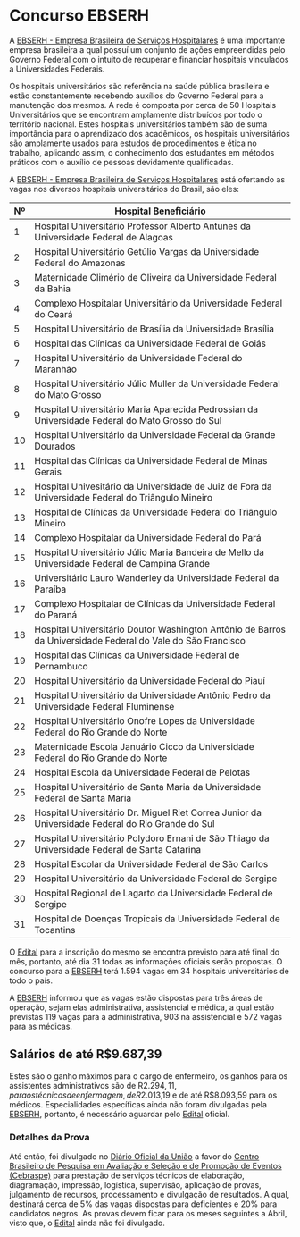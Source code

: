 # Concurso EBSERH 

A [EBSERH - Empresa Brasileira de Serviços Hospitalares](http://www.ebserh.gov.br/) é uma importante empresa brasileira a qual possuí um conjunto de ações empreendidas pelo Governo Federal com o intuito de recuperar e financiar hospitais vinculados a Universidades Federais. 

 Os hospitais universitários são referência na saúde pública brasileira e estão constantemente recebendo auxílios do Governo Federal para a manutenção dos mesmos. A rede é composta por cerca de 50 Hospitais Universitários que se encontram amplamente distribuídos por todo o território nacional. Estes hospitais universitários também são de suma importância para o aprendizado dos acadêmicos, os hospitais universitários são amplamente usados para estudos de procedimentos e ética no trabalho, aplicando assim, o conhecimento dos estudantes em métodos práticos com o auxílio de pessoas devidamente qualificadas. 
 
A [EBSERH - Empresa Brasileira de Serviços Hospitalares](http://www.ebserh.gov.br/) está ofertando as vagas nos diversos hospitais universitários do Brasil, são eles:

| Nº | Hospital Beneficiário                                                                                       |
|----|-------------------------------------------------------------------------------------------------------------|
| 1  | Hospital Universitário Professor Alberto Antunes da Universidade Federal de Alagoas                         |
| 2  | Hospital Universitário Getúlio Vargas da Universidade Federal do Amazonas                                   |
| 3  | Maternidade Climério de Oliveira da Universidade Federal da Bahia                                           |
| 4  | Complexo Hospitalar Universitário da Universidade Federal do Ceará                                          |
| 5  | Hospital Universitário de Brasília da Universidade Brasília                                                 |
| 6  | Hospital das Clínicas da Universidade Federal de Goiás                                                      |
| 7  | Hospital Universitário da Universidade Federal do Maranhão                                                  |
| 8  | Hospital Universitário Júlio Muller da Universidade Federal do Mato Grosso                                  |
| 9  | Hospital Universitário Maria Aparecida Pedrossian da Universidade Federal do Mato Grosso do Sul             |
| 10 | Hospital Universitário da Universidade Federal da Grande Dourados                                           |
| 11 | Hospital das Clínicas da Universidade Federal de Minas Gerais                                               |
| 12 | Hospital Univesitário da Universidade de Juiz de Fora da Universidade Federal do Triângulo Mineiro          |
| 13 | Hospital de Clínicas da Universidade Federal do Triângulo Mineiro                                           |
| 14 | Complexo Hospitalar da Universidade Federal do Pará                                                         |
| 15 | Hospital Universitário Júlio Maria Bandeira de Mello da Universidade Federal de Campina Grande              |
| 16 | Universitário Lauro Wanderley da Universidade Federal da Paraíba                                            |
| 17 | Complexo Hospitalar de Clínicas da Universidade Federal do Paraná                                           |
| 18 | Hospital Universitário Doutor Washington Antônio de Barros da Universidade Federal do Vale do São Francisco |
| 19 | Hospital das Clínicas da Universidade Federal de Pernambuco                                                 |
| 20 | Hospital Universitário da Universidade Federal do Piauí                                                     |
| 21 | Hospital Universitário da Universidade Antônio Pedro da Universidade Federal Fluminense                     |
| 22 | Hospital Universitário Onofre Lopes da Universidade Federal do Rio Grande do Norte                          |
| 23 | Maternidade Escola Januário Cicco da Universidade Federal do Rio Grande do Norte                            |
| 24 | Hospital Escola da Universidade Federal de Pelotas                                                          |
| 25 | Hospital Universitário de Santa Maria da Universidade Federal de Santa Maria                                |
| 26 | Hospital Universitário Dr. Miguel Riet Correa Junior da Universidade Federal do Rio Grande do Sul           |
| 27 | Hospital Universitário Polydoro Ernani de São Thiago da Universidade Federal de Santa Catarina              |
| 28 | Hospital Escolar da Universidade Federal de São Carlos                                                      |
| 29 | Hospital Universitário da Universidade Federal de Sergipe                                                   |
| 30 | Hospital Regional de Lagarto da Universidade Federal de Sergipe                                             |
| 31 | Hospital de Doenças Tropicais da Universidade Federal de Tocantins                                          |

O [Edital](http://www.ebserh.gov.br/web/portal-ebserh/editais-e-processos-seletivos) para a inscrição do mesmo se encontra previsto para até final do mês, portanto, até dia 31 todas as informações oficiais serão propostas. O concurso para a [EBSERH](http://www.ebserh.gov.br/) terá 1.594 vagas em 34 hospitais universitários de todo o país. 

A [EBSERH](http://www.ebserh.gov.br/) informou que as vagas estão dispostas para três áreas de operação, sejam elas administrativa, assistencial e médica, a qual estão previstas 119 vagas para a administrativa, 903 na assistencial e 572 vagas para as médicas. 

## Salários de até R$9.687,39 

Estes são o ganho máximos para o cargo de enfermeiro, os ganhos para os assistentes administrativos são de R$2.294,11, para os técnicos de enfermagem, de R$2.013,19 e de até R$8.093,59 para os médicos. Especialidades específicas ainda não foram divulgadas pela [EBSERH](http://www.ebserh.gov.br/), portanto, é necessário aguardar pelo [Edital](http://www.ebserh.gov.br/web/portal-ebserh/editais-e-processos-seletivos) oficial.  

### Detalhes da Prova  

Até então, foi divulgado no [Diário Oficial da União](www.imprensanacional.gov.br/) a favor do [Centro Brasileiro de Pesquisa em Avaliação e Seleção e de Promoção de Eventos (Cebraspe)](http://www.cespe.unb.br/default.asp) para prestação de serviços técnicos de elaboração, diagramação, impressão, logística, supervisão, aplicação de provas, julgamento de recursos, processamento e divulgação de resultados. A qual, destinará cerca de 5% das vagas dispostas para deficientes e 20% para candidatos negros. As provas devem ficar para os meses seguintes a Abril, visto que, o [Edital](http://www.ebserh.gov.br/web/portal-ebserh/editais-e-processos-seletivos) ainda não foi divulgado. 

  

